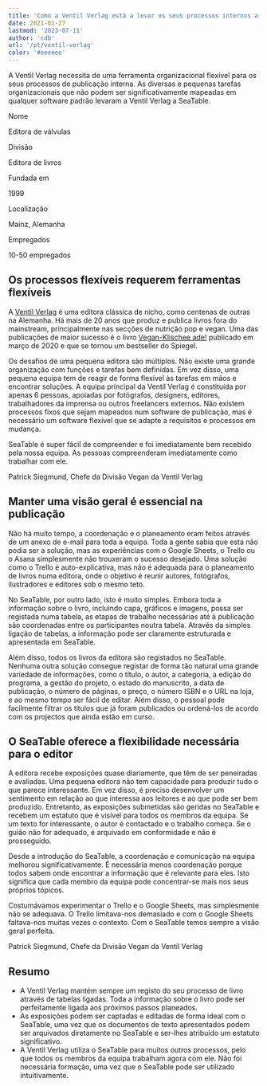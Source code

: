 ```yaml
---
title: 'Como a Ventil Verlag está a levar os seus processos internos a um novo nível - SeaTable'
date: 2021-01-27
lastmod: '2023-07-11'
author: 'cdb'
url: '/pt/ventil-verlag'
color: '#eeeeee'
---
```


A Ventil Verlag necessita de uma ferramenta organizacional flexível para os seus processos de publicação interna. As diversas e pequenas tarefas organizacionais que não podem ser significativamente mapeadas em qualquer software padrão levaram a Ventil Verlag a SeaTable.

Nome

Editora de válvulas

Divisão

Editora de livros

Fundada em

1999

Localização

Mainz, Alemanha

Empregados

10-50 empregados

## Os processos flexíveis requerem ferramentas flexíveis

A [Ventil Verlag](https://www.ventil-verlag.de/geschichte) é uma editora clássica de nicho, como centenas de outras na Alemanha. Há mais de 20 anos que produz e publica livros fora do mainstream, principalmente nas secções de nutrição pop e vegan. Uma das publicações de maior sucesso é o livro [Vegan-Klischee ade!](https://www.ventil-verlag.de/titel/1814/vegan-klischee-ade) publicado em março de 2020 e que se tornou um bestseller do Spiegel.

Os desafios de uma pequena editora são múltiplos. Não existe uma grande organização com funções e tarefas bem definidas. Em vez disso, uma pequena equipa tem de reagir de forma flexível às tarefas em mãos e encontrar soluções. A equipa principal da Ventil Verlag é constituída por apenas 6 pessoas, apoiadas por fotógrafos, designers, editores, trabalhadores da imprensa ou outros freelancers externos. Não existem processos fixos que sejam mapeados num software de publicação, mas é necessário um software flexível que se adapte a requisitos e processos em mudança.

SeaTable é super fácil de compreender e foi imediatamente bem recebido pela nossa equipa. As pessoas compreenderam imediatamente como trabalhar com ele.

Patrick Siegmund, Chefe da Divisão Vegan da Ventil Verlag

## Manter uma visão geral é essencial na publicação

Não há muito tempo, a coordenação e o planeamento eram feitos através de um anexo de e-mail para toda a equipa. Toda a gente sabia que esta não podia ser a solução, mas as experiências com o Google Sheets, o Trello ou o Asana simplesmente não trouxeram o sucesso desejado. Uma solução como o Trello é auto-explicativa, mas não é adequada para o planeamento de livros numa editora, onde o objetivo é reunir autores, fotógrafos, ilustradores e editores sob o mesmo teto.

No SeaTable, por outro lado, isto é muito simples. Embora toda a informação sobre o livro, incluindo capa, gráficos e imagens, possa ser registada numa tabela, as etapas de trabalho necessárias até à publicação são coordenadas entre os participantes noutra tabela. Através da simples ligação de tabelas, a informação pode ser claramente estruturada e apresentada em SeaTable.

Além disso, todos os livros da editora são registados no SeaTable. Nenhuma outra solução consegue registar de forma tão natural uma grande variedade de informações, como o título, o autor, a categoria, a edição do programa, a gestão do projeto, o estado do manuscrito, a data de publicação, o número de páginas, o preço, o número ISBN e o URL na loja, e ao mesmo tempo ser fácil de editar. Além disso, o pessoal pode facilmente filtrar os títulos que já foram publicados ou ordená-los de acordo com os projectos que ainda estão em curso.

## O SeaTable oferece a flexibilidade necessária para o editor

A editora recebe exposições quase diariamente, que têm de ser peneiradas e avaliadas. Uma pequena editora não tem capacidade para produzir tudo o que parece interessante. Em vez disso, é preciso desenvolver um sentimento em relação ao que interessa aos leitores e ao que pode ser bem produzido. Entretanto, as exposições submetidas são geridas no SeaTable e recebem um estatuto que é visível para todos os membros da equipa. Se um texto for interessante, o autor é contactado e o trabalho começa. Se o guião não for adequado, é arquivado em conformidade e não é prosseguido.

Desde a introdução do SeaTable, a coordenação e comunicação na equipa melhorou significativamente. É necessária menos coordenação porque todos sabem onde encontrar a informação que é relevante para eles. Isto significa que cada membro da equipa pode concentrar-se mais nos seus próprios tópicos.

Costumávamos experimentar o Trello e o Google Sheets, mas simplesmente não se adequava. O Trello limitava-nos demasiado e com o Google Sheets faltava-nos muitas vezes o contexto. Com o SeaTable temos sempre a visão geral perfeita.

Patrick Siegmund, Chefe da Divisão Vegan da Ventil Verlag

## Resumo

- A Ventil Verlag mantém sempre um registo do seu processo de livro através de tabelas ligadas. Toda a informação sobre o livro pode ser perfeitamente ligada aos próximos passos planeados.
- As exposições podem ser captadas e editadas de forma ideal com o SeaTable, uma vez que os documentos de texto apresentados podem ser arquivados diretamente no SeaTable e ser-lhes atribuído um estatuto significativo.
- A Ventil Verlag utiliza o SeaTable para muitos outros processos, pelo que todos os membros da equipa trabalham agora com ele. Não foi necessária formação, uma vez que o SeaTable pode ser utilizado intuitivamente.
